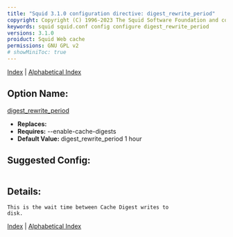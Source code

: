 ```yaml
---
title: "Squid 3.1.0 configuration directive: digest_rewrite_period"
copyright: Copyright (C) 1996-2023 The Squid Software Foundation and contributors
keywords: squid squid.conf config configure digest_rewrite_period
versions: 3.1.0
proiduct: Squid Web cache
permissions: GNU GPL v2
# showMiniToc: true
---
```

[Index](index#toc_digest_rewrite_period) | [Alphabetical Index](index_all#toc_digest_rewrite_period)

## Option Name:
[digest_rewrite_period](#digest_rewrite_period)
 * **Replaces:** 
 * **Requires:** --enable-cache-digests
 * **Default Value:** digest_rewrite_period 1 hour


## Suggested Config:
```plaintext

```

## Details:

	This is the wait time between Cache Digest writes to
	disk.



[Index](index#toc_digest_rewrite_period) | [Alphabetical Index](index_all#toc_digest_rewrite_period)

